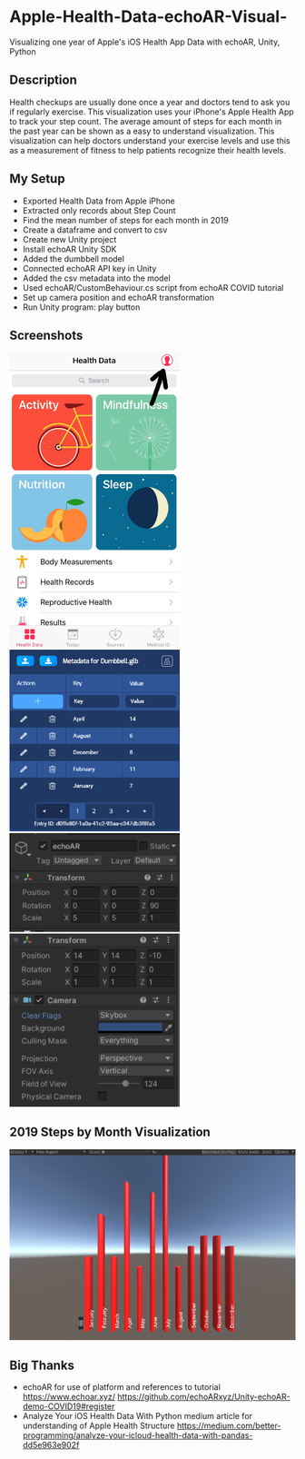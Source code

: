 # Apple-Health-Data-echoAR-Visual-
Visualizing one year of Apple's iOS Health App Data with echoAR, Unity, Python

## Description
Health checkups are usually done once a year and doctors tend to ask you if regularly exercise. This visualization uses your iPhone's Apple Health App to track your step count. The average amount of steps for each month in the past year can be shown as a easy to understand visualization. This visualization can help doctors understand your exercise levels and use this as a measurement of fitness to help patients recognize their health levels.

## My Setup
- Exported Health Data from Apple iPhone
- Extracted only records about Step Count
- Find the mean number of steps for each month in 2019
- Create a dataframe and convert to csv
- Create new Unity project
- Install echoAR Unity SDK
- Added the dumbbell model 
- Connected echoAR API key in Unity
- Added the csv metadata into the model
- Used echoAR/CustomBehaviour.cs script from echoAR COVID tutorial
- Set up camera position and echoAR transformation
- Run Unity program: play button

## Screenshots
<img src="Images/AppleiOS_LI.jpg" width="300">
<img src="Images/echoAR.PNG" width="300">
<img src="Images/Transform.PNG" width="300">
<img src="Images/UnityCamera.PNG" width="300">

## 2019 Steps by Month Visualization
<img src="Images/Visual.PNG">

## Big Thanks
- echoAR for use of platform and references to tutorial
  https://www.echoar.xyz/
  https://github.com/echoARxyz/Unity-echoAR-demo-COVID19#register
- Analyze Your iOS Health Data With Python medium article for understanding of Apple Health Structure
  https://medium.com/better-programming/analyze-your-icloud-health-data-with-pandas-dd5e963e902f

 
